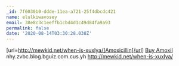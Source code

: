 ```yaml
---
_id: 7f6030b0-ddde-11ea-a721-25f4dbcdc421
name: elulkiwavosey
email: 38e8c3c1eeffb1cbd4d1c49d84fa9a93
permalink: false
date: '2020-08-14T03:30:28.038Z'
---
```

[url=http://mewkid.net/when-is-xuxlya/]Amoxicillin[/url] <a href="http://mewkid.net/when-is-xuxlya/">Buy Amoxil</a> nhy.zvbc.blog.bguiz.com.cus.yh http://mewkid.net/when-is-xuxlya/

